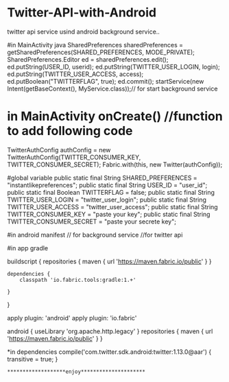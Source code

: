 # Twitter-API-with-Android
twitter api service usind android background service..


#in MainActivity java
  SharedPreferences sharedPreferences = getSharedPreferences(SHARED_PREFERENCES, MODE_PRIVATE);
  SharedPreferences.Editor ed = sharedPreferences.edit();
  ed.putString(USER_ID, userid);
  ed.putString(TWITTER_USER_LOGIN, login);
  ed.putString(TWITTER_USER_ACCESS, access);
  ed.putBoolean("TWITTERFLAG", true);
  ed.commit();
  startService(new Intent(getBaseContext(), MyService.class));// for start background service
# in MainActivity onCreate() //function to add following code
  TwitterAuthConfig authConfig = new TwitterAuthConfig(TWITTER_CONSUMER_KEY, TWITTER_CONSUMER_SECRET);
  Fabric.with(this, new Twitter(authConfig));

#global variable
    public static final String SHARED_PREFERENCES = "instantlikepreferences";
    public static final String USER_ID = "user_id";
    public static final Boolean TWITTERFLAG = false;
    public static final String TWITTER_USER_LOGIN = "twitter_user_login";
    public static final String TWITTER_USER_ACCESS = "twitter_user_access";
    public static final String TWITTER_CONSUMER_KEY = "paste your key";
    public static final String TWITTER_CONSUMER_SECRET = "paste your secrete key";
    
#in android manifest
  <service android:name=".MyService"/> // for background service
  <meta-data android:name="io.fabric.ApiKey" android:value="7aea78439bec41a9005c7488bb6751c5e33fe270" /> //for twitter api

#in app gradle

  
buildscript {
    repositories {
        maven { url 'https://maven.fabric.io/public' }
    }

    dependencies {
        classpath 'io.fabric.tools:gradle:1.+'

    }
}

apply plugin: 'android'
apply plugin: 'io.fabric'

android {
    useLibrary 'org.apache.http.legacy'
}
repositories {
    maven { url 'https://maven.fabric.io/public' }
}

*in dependencies
compile('com.twitter.sdk.android:twitter:1.13.0@aar') {
        transitive = true;
    }
    
    *******************enjoy*********************
